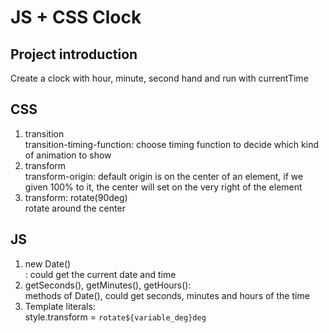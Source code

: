 # JS + CSS Clock

## Project introduction
Create a clock with hour, minute, second hand and run with currentTime

## CSS
1. transition<br>
transition-timing-function: choose timing function to decide which kind of animation to show
2. transform<br>
transform-origin: default origin is on the center of an element, if we given 100% to it, the center will set on the very right of the element
3. transform: rotate(90deg)<br>
rotate around the center

## JS
1. new Date()<br> :
could get the current date and time
2. getSeconds(), getMinutes(), getHours(): <br>
methods of Date(), could get seconds, minutes and hours of the time
3. Template literals: <br>
style.transform = `rotate${variable_deg}deg`

